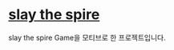 # [slay the spire]((https://www.youtube.com/watch?v=LaiU90k8P0o&t=127s))
slay the spire Game을 모티브로 한 프로젝트입니다.

